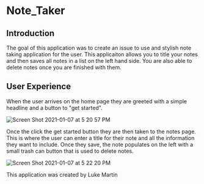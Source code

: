 # Note_Taker

## Introduction
The goal of this application was to create an issue to use and stylish note taking application for the user. This applicaiton allows you to title your notes and then saves all notes in a list on the left hand side. You are also able to delete notes once you are finished with them.

## User Experience
When the user arrives on the home page they are greeted with a simple headline and a button to "get started". 

![Screen Shot 2021-01-07 at 5 20 57 PM](https://user-images.githubusercontent.com/72160453/103959376-c6b2dc00-510c-11eb-8dde-a1f867ce9d62.png)

Once the click the get started button they are then taken to the notes page. This is where the user can enter a title for their note and all the information they want to include. Once they save, the note populates on the left with a small trash can button that is used to delete notes.

![Screen Shot 2021-01-07 at 5 22 20 PM](https://user-images.githubusercontent.com/72160453/103959436-e9dd8b80-510c-11eb-8659-3dd249e88d7d.png)

This application was created by Luke Martin